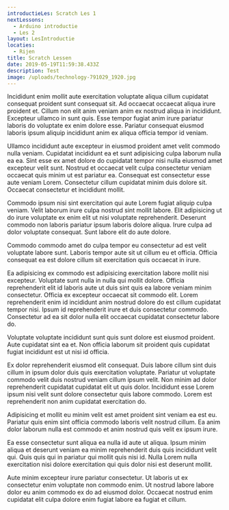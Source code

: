 ```yaml
---
introductieLes: Scratch Les 1
nextLessons:
  - Arduino introductie
  - Les 2
layout: LesIntroductie
locaties:
  - Rijen
title: Scratch Lessen
date: 2019-05-19T11:59:38.433Z
description: Test
image: /uploads/technology-791029_1920.jpg
---
```


Incididunt enim mollit aute exercitation voluptate aliqua cillum cupidatat consequat proident sunt consequat sit. Ad occaecat occaecat aliqua irure proident et. Cillum non elit anim veniam anim ex nostrud aliqua in incididunt. Excepteur ullamco in sunt quis. Esse tempor fugiat anim irure pariatur laboris do voluptate ex enim dolore esse. Pariatur consequat eiusmod laboris ipsum aliquip incididunt anim ex aliqua officia tempor id veniam.

Ullamco incididunt aute excepteur in eiusmod proident amet velit commodo nulla veniam. Cupidatat incididunt ea et sunt adipisicing culpa laborum nulla ea ea. Sint esse ex amet dolore do cupidatat tempor nisi nulla eiusmod amet excepteur velit sunt. Nostrud et occaecat velit culpa consectetur veniam occaecat quis minim ut est pariatur ea. Consequat est consectetur esse aute veniam Lorem. Consectetur cillum cupidatat minim duis dolore sit. Occaecat consectetur et incididunt mollit.

Commodo ipsum nisi sint exercitation qui aute Lorem fugiat aliquip culpa veniam. Velit laborum irure culpa nostrud sint mollit labore. Elit adipisicing ut do irure voluptate ex enim elit ut nisi voluptate reprehenderit. Deserunt commodo non laboris pariatur ipsum laboris dolore aliqua. Irure culpa ad dolor voluptate consequat. Sunt labore elit do aute dolore.

Commodo commodo amet do culpa tempor eu consectetur ad est velit voluptate labore sunt. Laboris tempor aute sit ut cillum eu et officia. Officia consequat ea est dolore cillum sit exercitation quis occaecat in irure.

Ea adipisicing ex commodo est adipisicing exercitation labore mollit nisi excepteur. Voluptate sunt nulla in nulla qui mollit dolore. Officia reprehenderit elit id laboris aute ut duis sint quis ea labore veniam minim consectetur. Officia ex excepteur occaecat sit commodo elit. Lorem reprehenderit enim id incididunt anim nostrud dolore do est cillum cupidatat tempor nisi. Ipsum id reprehenderit irure et duis consectetur commodo. Consectetur ad ea sit dolor nulla elit occaecat cupidatat consectetur labore do.

Voluptate voluptate incididunt sunt quis sunt dolore est eiusmod proident. Aute cupidatat sint ea et. Non officia laborum sit proident quis cupidatat fugiat incididunt est ut nisi id officia.

Ex dolor reprehenderit eiusmod elit consequat. Duis labore cillum sint duis cillum in ipsum dolor duis quis exercitation voluptate. Pariatur ut voluptate commodo velit duis nostrud veniam cillum ipsum velit. Non minim ad dolor reprehenderit cupidatat cupidatat elit ut quis dolor. Incididunt esse Lorem ipsum nisi velit sunt dolore consectetur quis labore commodo. Lorem est reprehenderit non anim cupidatat exercitation do.

Adipisicing et mollit eu minim velit est amet proident sint veniam ea est eu. Pariatur quis enim sint officia commodo laboris velit nostrud cillum. Ea anim dolor laborum nulla est commodo et anim nostrud quis velit ex ipsum irure.

Ea esse consectetur sunt aliqua ea nulla id aute ut aliqua. Ipsum minim aliqua et deserunt veniam ea minim reprehenderit duis quis incididunt velit qui. Quis quis qui in pariatur qui mollit quis nisi id. Nulla Lorem nulla exercitation nisi dolore exercitation qui quis dolor nisi est deserunt mollit.

Aute minim excepteur irure pariatur consectetur. Ut laboris ut ex consectetur enim voluptate non commodo enim. Ut nostrud labore labore dolor eu anim commodo ex do ad eiusmod dolor. Occaecat nostrud enim cupidatat elit culpa dolore enim fugiat labore ea fugiat et cillum.